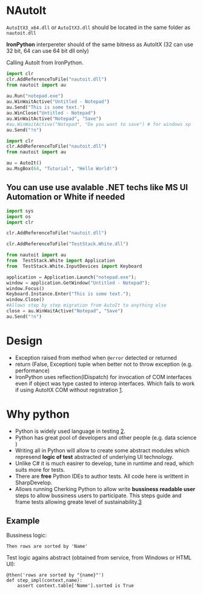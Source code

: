 NAutoIt
===========


`AutoItX3_x64.dll` or `AutoItX3.dll` should be located in the same folder as `nautoit.dll`
 
**IronPython** interpereter should of the same bitness as AutoItX (32 can use 32 bit, 64 can use 64 bit dll only)

Calling AutoIt from IronPython.



```python
import clr
clr.AddReferenceToFile("nautoit.dll")     
from nautoit import au  
 
au.Run("notepad.exe")
au.WinWaitActive("Untitled - Notepad")
au.Send("This is some text.")
au.WinClose("Untitled - Notepad")
au.WinWaitActive("Notepad", "Save")
#au.WinWaitActive("Notepad", "Do you want to save") # for windows xp
au.Send("!n")
```

```python
import clr
clr.AddReferenceToFile("nautoit.dll")     
from nautoit import au

au = AutoIt()
au.MsgBox(64, "Tutorial", "Hello World!")
```

You can use use avalable .NET techs like MS UI Automation or White if needed
---

```python
import sys
import os
import clr

clr.AddReferenceToFile("nautoit.dll")   

clr.AddReferenceToFile("TestStack.White.dll")     

from nautoit import au
from  TestStack.White import Application
from  TestStack.White.InputDevices import Keyboard

application = Application.Launch("notepad.exe");
window = application.GetWindow("Untitled - Notepad");
window.Focus()
Keyboard.Instance.Enter("This is some text.");
window.Close()
#Allows step by step migration from AutoIt to anything else
close = au.WinWaitActive("Notepad", "Save")
au.Send("!n")
```

Design
===
- Exception raised from method when `@error` detected or returned 
- return (False, Exception) tuple when better not to throw exception (e.g. performance)
- IronPython uses reflection(IDispatch) for invocation of COM interfaces even if object was type casted to interop interfaces.
Which fails to work if using AutoItX COM without registration [1].



Why python
===
- Python is widely used language in testing [2].
- Python has great pool of developers and other people (e.g. data science )
- Writing all in Python will allow to create some abstract modules which represend **logic of test** abstracted of underlying UI technology.
- Unlike C# it is much easirer to develop, tune in runtime and read, which suits more for tests.
- There are **free** Python IDEs to author tests. All code here is writtent in SharpDevelop.
- Allows running Cherking Python to allow write **bussiness readable user** steps to allow bussiness users to participate. This steps guide and frame tests allowing greate level of sustainability.[3]

Example
----
Bussiness logic:
```gherkin
Then rows are sorted by 'Name' 
```

Test logic agains abstract (obtained from service, from Windows or HTML UI):
```
@then('rows are sorted by "{name}"')
def step_impl(context,name):
    assert context.table['Name'].sorted is True
```

[1]: http://stackoverflow.com/questions/9209910/how-to-use-registration-free-com-dll-in-dot-net/9229764?noredirect=1#comment29983358_9229764 
[2]: https://www.diigo.com/list/dzmitry_lahoda/Python+UI+Automation/2tiwxcs10
[3]: https://github.com/cucumber/cucumber/wiki/Gherkin




